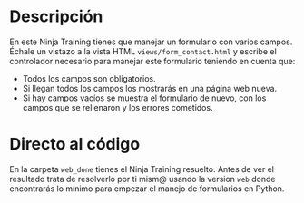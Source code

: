 # Descripción
En este Ninja Training tienes que manejar un formulario con varios campos. Échale un vistazo a la vista HTML `views/form_contact.html` y escribe el controlador necesario para manejar este formulario teniendo en cuenta que:

- Todos los campos son obligatorios.
- Si llegan todos los campos los mostrarás en una página web nueva.
- Si hay campos vacíos se muestra el formulario de nuevo, con los campos que se rellenaron y los errores cometidos.

# Directo al código
En la carpeta `web_done` tienes el Ninja Training resuelto. Antes de ver el resultado trata de resolverlo por ti mism@ usando la version `web` donde encontrarás lo mínimo para empezar el manejo de formularios en Python.
